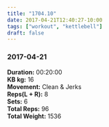 ```yaml
---
title: "1704.10"
date: 2017-04-21T12:40:27-10:00
tags: ["workout", "kettlebell"]
draft: false
---
```


### 2017-04-21

**Duration:** 00:20:00  
**KB kg:** 16  
**Movement:** Clean & Jerks  
**Reps(L + R):** 8  
**Sets:** 6  
**Total Reps:** 96  
**Total Weight:** 1536
